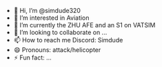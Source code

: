 - 👋 Hi, I’m @simdude320
- 👀 I’m interested in Aviation
- 🌱 I’m currently the ZHU AFE and an S1 on VATSIM
- 💞️ I’m looking to collaborate on ...
- 📫 How to reach me Discord: Simdude
- 😄 Pronouns: attack/helicopter
- ⚡ Fun fact: ...

<!---
simdude320/simdude320 is a ✨ special ✨ repository because its `README.md` (this file) appears on your GitHub profile.
You can click the Preview link to take a look at your changes.
--->
